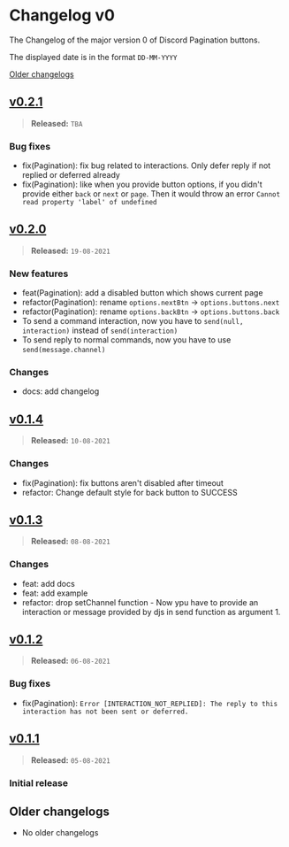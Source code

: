 # Changelog v0

The Changelog of the major version 0 of Discord Pagination buttons.

The displayed date is in the format `DD-MM-YYYY`

[Older changelogs](#older-changelogs)

## [v0.2.1]

> **Released:** `TBA`

### Bug fixes

- fix(Pagination): fix bug related to interactions. Only defer reply if not replied or deferred already
- fix(Pagination): like when you provide button options, if you didn't provide either `back` or `next` or `page`. Then it would throw an error `Cannot read property 'label' of undefined`

## [v0.2.0]

> **Released:** `19-08-2021`

### New features

- feat(Pagination): add a disabled button which shows current page
- refactor(Pagination): rename `options.nextBtn` -> `options.buttons.next`
- refactor(Pagination): rename `options.backBtn` -> `options.buttons.back`
- To send a command interaction, now you have to `send(null, interaction)` instead of `send(interaction)`
- To send reply to normal commands, now you have to use `send(message.channel)`

### Changes

- docs: add changelog

## [v0.1.4]

> **Released:** `10-08-2021`

### Changes

- fix(Pagination): fix buttons aren't disabled after timeout
- refactor: Change default style for back button to SUCCESS

## [v0.1.3]

> **Released:** `08-08-2021`

### Changes

- feat: add docs
- feat: add example
- refactor: drop setChannel function - Now ypu have to provide an interaction or message provided by djs in send function as argument 1.

## [v0.1.2]

> **Released:** `06-08-2021`

### Bug fixes

- fix(Pagination): `Error [INTERACTION_NOT_REPLIED]: The reply to this interaction has not been sent or deferred.`

## [v0.1.1]

> **Released:** `05-08-2021`

### Initial release

[v0.2.1]: https://github.com/Welcome-Bot/welcome-bot/releases/tag/v0.2.1
[v0.2.0]: https://github.com/Welcome-Bot/welcome-bot/releases/tag/v0.2.0
[v0.1.4]: https://github.com/Welcome-Bot/welcome-bot/releases/tag/v0.1.4
[v0.1.3]: https://github.com/Welcome-Bot/welcome-bot/releases/tag/v0.1.3
[v0.1.2]: https://github.com/Welcome-Bot/welcome-bot/releases/tag/v0.1.2
[v0.1.1]: https://github.com/Welcome-Bot/welcome-bot/releases/tag/v0.1.1

## Older changelogs

- No older changelogs
